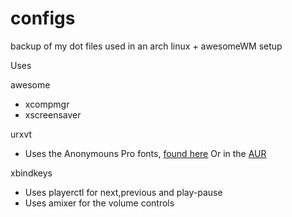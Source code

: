 configs
=======

backup of my dot files used in an arch linux + awesomeWM setup

Uses

awesome

* xcompmgr
* xscreensaver

urxvt

* Uses the Anonymouns Pro fonts, [found here](http://www.marksimonson.com/fonts/view/anonymous-pro)
Or in the [AUR](https://aur.archlinux.org/packages/ttf-anonymous-pro/)


xbindkeys

* Uses playerctl for next,previous and play-pause
* Uses amixer for the volume controls
